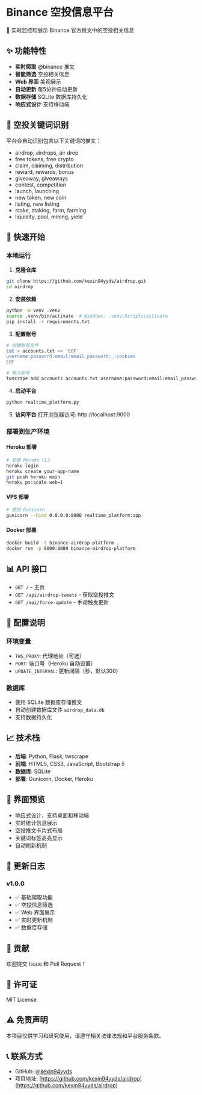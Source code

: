 # Binance 空投信息平台

🚀 实时监控和展示 Binance 官方推文中的空投相关信息

## ✨ 功能特性

- **实时爬取** @binance 推文
- **智能筛选** 空投相关信息
- **Web 界面** 美观展示
- **自动更新** 每5分钟自动更新
- **数据存储** SQLite 数据库持久化
- **响应式设计** 支持移动端

## 🎯 空投关键词识别

平台会自动识别包含以下关键词的推文：
- airdrop, airdrops, air drop
- free tokens, free crypto
- claim, claiming, distribution
- reward, rewards, bonus
- giveaway, giveaways
- contest, competition
- launch, launching
- new token, new coin
- listing, new listing
- stake, staking, farm, farming
- liquidity, pool, mining, yield

## 🚀 快速开始

### 本地运行

1. **克隆仓库**
```bash
git clone https://github.com/kexin94yyds/airdrop.git
cd airdrop
```

2. **安装依赖**
```bash
python -m venv .venv
source .venv/bin/activate  # Windows: .venv\Scripts\activate
pip install -r requirements.txt
```

3. **配置账号**
```bash
# 创建账号文件
cat > accounts.txt << 'EOF'
username:password:email:email_password:_:cookies
EOF

# 导入账号
twscrape add_accounts accounts.txt username:password:email:email_password:_:cookies
```

4. **启动平台**
```bash
python realtime_platform.py
```

5. **访问平台**
打开浏览器访问: http://localhost:9000

### 部署到生产环境

#### Heroku 部署
```bash
# 安装 Heroku CLI
heroku login
heroku create your-app-name
git push heroku main
heroku ps:scale web=1
```

#### VPS 部署
```bash
# 使用 Gunicorn
gunicorn --bind 0.0.0.0:8000 realtime_platform:app
```

#### Docker 部署
```bash
docker build -t binance-airdrop-platform .
docker run -p 8000:8000 binance-airdrop-platform
```

## 📊 API 接口

- `GET /` - 主页
- `GET /api/airdrop-tweets` - 获取空投推文
- `GET /api/force-update` - 手动触发更新

## 🔧 配置说明

### 环境变量
- `TWS_PROXY`: 代理地址（可选）
- `PORT`: 端口号（Heroku 自动设置）
- `UPDATE_INTERVAL`: 更新间隔（秒，默认300）

### 数据库
- 使用 SQLite 数据库存储推文
- 自动创建数据库文件 `airdrop_data.db`
- 支持数据持久化

## 📈 技术栈

- **后端**: Python, Flask, twscrape
- **前端**: HTML5, CSS3, JavaScript, Bootstrap 5
- **数据库**: SQLite
- **部署**: Gunicorn, Docker, Heroku

## 🎨 界面预览

- 响应式设计，支持桌面和移动端
- 实时统计信息展示
- 空投推文卡片式布局
- 关键词标签高亮显示
- 自动刷新机制

## 📝 更新日志

### v1.0.0
- ✅ 基础爬取功能
- ✅ 空投信息筛选
- ✅ Web 界面展示
- ✅ 实时更新机制
- ✅ 数据库存储

## 🤝 贡献

欢迎提交 Issue 和 Pull Request！

## 📄 许可证

MIT License

## ⚠️ 免责声明

本项目仅供学习和研究使用，请遵守相关法律法规和平台服务条款。

## 📞 联系方式

- GitHub: [@kexin94yyds](https://github.com/kexin94yyds)
- 项目地址: [https://github.com/kexin94yyds/airdrop](https://github.com/kexin94yyds/airdrop)